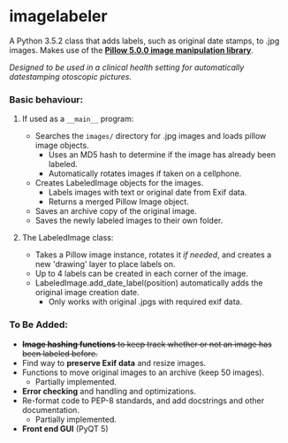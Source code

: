 imagelabeler
============
A Python 3.5.2 class that adds labels, such as original date stamps, to .jpg images.  Makes use of the [**Pillow 5.0.0 image manipulation library**](https://python-pillow.org/).

*Designed to be used in a clinical health setting for automatically datestamping otoscopic pictures.*

### Basic behaviour:

1. If used as a `__main__` program:

    * Searches the `images/` directory for .jpg images and loads pillow image objects.
    	* Uses an MD5 hash to determine if the image has already been labeled.
    	* Automatically rotates images if taken on a cellphone.
    * Creates LabeledImage objects for the images.
        * Labels images with text or original date from Exif data.
        * Returns a merged Pillow Image object.
    * Saves an archive copy of the original image.
    * Saves the newly labeled images to their own folder.
    
2. The LabeledImage class:
    * Takes a Pillow image instance, rotates it *if needed*, and creates a new 'drawing' layer to place labels on.
    * Up to 4 labels can be created in each corner of the image.
    * LabeledImage.add_date_label(position) automatically adds the original image creation date.
        * Only works with original .jpgs with required exif data.
       
### To Be Added:

* ~~**Image hashing functions** to keep track whether or not an image has been labeled before.~~
* Find way to **preserve Exif data** and resize images.
* Functions to move original images to an archive (keep 50 images).
    * Partially implemented.
* **Error checking** and handling and optimizations.
* Re-format code to PEP-8 standards, and add docstrings and other documentation.
    * Partially implemented.
* **Front end GUI** (PyQT 5)
